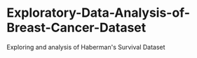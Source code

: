 # Exploratory-Data-Analysis-of-Breast-Cancer-Dataset
Exploring and analysis of Haberman's Survival Dataset 
